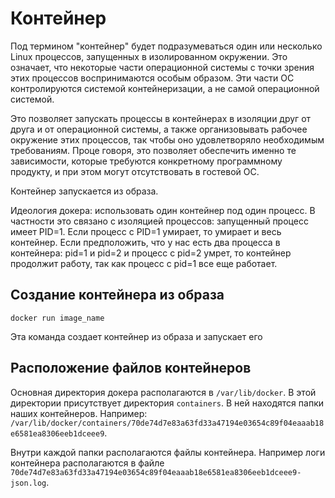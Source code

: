 # Контейнер

Под термином "контейнер" будет подразумеваться один или несколько Linux процессов, запущенных в изолированном окружении. Это означает, что некоторые части операционной системы с точки зрения этих процессов воспринимаются особым образом. Эти части ОС контролируются системой контейнеризации, а не самой операционной системой.

Это позволяет запускать процессы в контейнерах в изоляции друг от друга и от операционной системы, а также организовывать рабочее окружение этих процессов, так чтобы оно удовлетворяло необходимым требованиям. Проце говоря, это позволяет обеспечить именно те зависимости, которые требуются конкретному программному продукту, и при этом могут отсутствовать в гостевой ОС.

Контейнер запускается из образа.

Идеология докера: использовать один контейнер под один процесс. В частности это связано с изоляцией процессов: запущенный процесс имеет PID=1. Если процесс с PID=1 умирает, то умирает и весь контейнер. Если предположить, что у нас есть два процесса в контейнера: pid=1 и pid=2 и процесс с pid=2 умрет, то контейнер продолжит работу, так как процесс с pid=1 все еще работает.

## Создание контейнера из образа
```
docker run image_name
```
Эта команда создает контейнер из образа и запускает его

## Расположение файлов контейнеров

Основная директория докера располагаются в `/var/lib/docker`. В этой директории присутствует директория `containers`. В ней находятся папки наших контейнеров. Например: `/var/lib/docker/containers/70de74d7e83a63fd33a47194e03654c89f04eaaab18e6581ea8306eeb1dceee9`.

Внутри каждой папки располагаются файлы контейнера. Например логи контейнера располагаются в файле `70de74d7e83a63fd33a47194e03654c89f04eaaab18e6581ea8306eeb1dceee9-json.log`.
